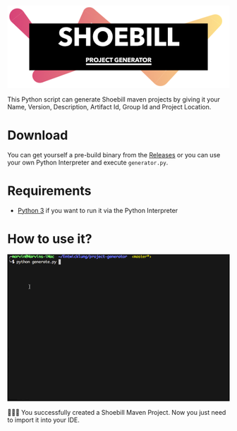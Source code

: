 ![Project Generator Title](docs/title.png)

This Python script can generate Shoebill maven projects by giving it your Name, Version, Description, Artifact Id, Group Id and Project Location.

# Download

You can get yourself a pre-build binary from the [Releases](https://github.com/Shoebill/project-generator/releases) or you can use your own Python Interpreter and execute ```generator.py```.

# Requirements

* [Python 3](https://www.python.org/downloads/) if you want to run it via the Python Interpreter

# How to use it?

![Demonstration](docs/demonstration.gif)

🎉🎉🎉 You successfully created a Shoebill Maven Project. Now you just need to import it into your IDE.
